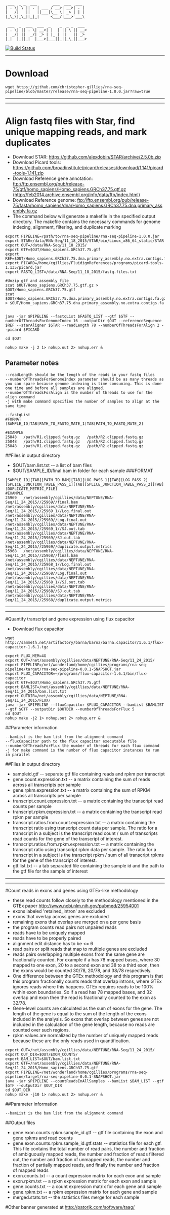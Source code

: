 ```
 ___  _ _  ___       ___  ___  ___  
| . \| \ || . | ___ / __>| __>| . | 
|   /|   ||   ||___|\__ \| _> | | | 
|_\_\|_\_||_|_|     <___/|___>`___\ 
                                    
 ___  _  ___  ___  _    _  _ _  ___ 
| . \| || . \| __>| |  | || \ || __>
|  _/| ||  _/| _> | |_ | ||   || _> 
|_|  |_||_|  |___>|___||_||_\_||___>
```

[![Build Status](https://travis-ci.org/christopher-gillies/rna-seq-pipeline.svg?branch=master)](https://travis-ci.org/christopher-gillies/rna-seq-pipeline?branch=master)

___
# Download

```
wget https://github.com/christopher-gillies/rna-seq-pipeline/blob/master/release/rna-seq-pipeline-1.0.0.jar?raw=true
```
___
___
# Align fastq files with Star, find unique mapping reads, and mark duplicates
* Download STAR: https://github.com/alexdobin/STAR/archive/2.5.0b.zip
* Download Picard tools:  https://github.com/broadinstitute/picard/releases/download/1.141/picard-tools-1.141.zip
* Download Reference gene annotation: ftp://ftp.ensembl.org/pub/release-75/gtf/homo_sapiens/Homo_sapiens.GRCh37.75.gtf.gz (http://feb2014.archive.ensembl.org/info/data/ftp/index.html)
* Download Reference genome: ftp://ftp.ensembl.org/pub/release-75/fasta/homo_sapiens/dna/Homo_sapiens.GRCh37.75.dna.primary_assembly.fa.gz
* The command below will generate a makefile in the specified output directory. The makefile contains the necessary commands for genome indexing, alignment, filtering, and duplicate marking
```
export PIPELINE=/path/to/rna-seq-pipeline/rna-seq-pipeline-1.0.0.jar
export STAR=/data/RNA-Seq/11_18_2015/STAR/bin/Linux_x86_64_static/STAR
export OUT=/data/RNA-Seq/11_18_2015/
export GTF=$OUT/Homo_sapiens.GRCh37.75.gtf
export REF=$OUT/Homo_sapiens.GRCh37.75.dna.primary_assembly.no.extra.contigs.fa
export PICARD=/home/cgillies/FluidigmReferences/programs/picard-tools-1.135/picard.jar
export FASTQ_LIST=/data/RNA-Seq/11_18_2015/fastq.files.txt

#Unzip gtf and assembly file
zcat $OUT/Homo_sapiens.GRCh37.75.gtf.gz > $OUT/Homo_sapiens.GRCh37.75.gtf
zcat $OUT/Homo_sapiens.GRCh37.75.dna.primary_assembly.no.extra.contigs.fa.gz > $OUT/Homo_sapiens.GRCh37.75.dna.primary_assembly.no.extra.contigs.fa


java -jar $PIPELINE --fastqList $FASTQ_LIST --gtf $GTF --numberOfThreadsForGenomeIndex 16 --outputDir $OUT --referenceSequence $REF --starAligner $STAR --readLength 78 --numberOfThreadsForAlign 2 --picard $PICARD

cd $OUT

nohup make -j 2 1> nohup.out 2> nohup.err &
```

## Parameter notes
```
--readLength should be the length of the reads in your fastq files
--numberOfThreadsForGenomeIndex parameter should be as many threads as you can spare because genome indexing is time consuming. This is done one time and before all samples are aligned.
--numberOfThreadsForAlign is the number of threads to use for the align command
-j with make command specifies the number of samples to align at the same time
```

```
--fastqList
#FORMAT
[SAMPLE_ID]TAB[PATH_TO_FASTQ_MATE_1]TAB[PATH_TO_FASTQ_MATE_2]

#EXAMPLE
25848	/path/R1.clipped.fastq.gz	/path/R2.clipped.fastq.gz
25848	/path/R1.clipped.fastq.gz	/path/R2.clipped.fastq.gz
25848	/path/R1.clipped.fastq.gz	/path/R2.clipped.fastq.gz
```
##Files in output directory
* $OUT/bam.list.txt -- a list of bam files
* $OUT/SAMPLE_ID/final.bam in folder for each sample
###FORMAT 
```
[SAMPLE_ID][TAB][PATH_TO_BAM][TAB][LOG_PASS_1][TAB][LOG_PASS_2][SPLICE_JUNCTION_TABLE_PASS_1][TAB][SPLICE_JUNCTION_TABLE_PASS_2][TAB][DUPLICATE_METRIC_FILE]
#EXAMPLE
25969	/net/assembly/cgillies/data/NEPTUNE/RNA-Seq/11_24_2015//25969//final.bam	/net/assembly/cgillies/data/NEPTUNE/RNA-Seq/11_24_2015//25969_1//Log.final.out	/net/assembly/cgillies/data/NEPTUNE/RNA-Seq/11_24_2015//25969//Log.final.out	/net/assembly/cgillies/data/NEPTUNE/RNA-Seq/11_24_2015//25969_1//SJ.out.tab	/net/assembly/cgillies/data/NEPTUNE/RNA-Seq/11_24_2015//25969//SJ.out.tab	/net/assembly/cgillies/data/NEPTUNE/RNA-Seq/11_24_2015//25969//duplicate.output.metrics
25968	/net/assembly/cgillies/data/NEPTUNE/RNA-Seq/11_24_2015//25968//final.bam	/net/assembly/cgillies/data/NEPTUNE/RNA-Seq/11_24_2015//25968_1//Log.final.out	/net/assembly/cgillies/data/NEPTUNE/RNA-Seq/11_24_2015//25968//Log.final.out	/net/assembly/cgillies/data/NEPTUNE/RNA-Seq/11_24_2015//25968_1//SJ.out.tab /net/assembly/cgillies/data/NEPTUNE/RNA-Seq/11_24_2015//25968//SJ.out.tab	/net/assembly/cgillies/data/NEPTUNE/RNA-Seq/11_24_2015//25968//duplicate.output.metrics
```
___
___

#Quantify transcript and gene expression using flux capacitor
* Download flux capacitor
```
wget http://sammeth.net/artifactory/barna/barna/barna.capacitor/1.6.1/flux-capacitor-1.6.1.tgz
```

```
export FLUX_MEM=4G
export OUT=/net/assembly/cgillies/data/NEPTUNE/RNA-Seq/11_24_2015/
export PIPELINE=/net/wonderland/home/cgillies/programs/rna-seq-pipeline/target/rna-seq-pipeline-0.0.1-SNAPSHOT.jar 
export FLUX_CAPACITOR=~/programs/flux-capacitor-1.6.1/bin/flux-capacitor
export GTF=$OUT/Homo_sapiens.GRCh37.75.gtf
export BAMLIST=/net/assembly/cgillies/data/NEPTUNE/RNA-Seq/11_24_2015/bam.list.txt 
export OUTDIR=/net/assembly/cgillies/data/NEPTUNE/RNA-Seq/11_24_2015/FLUX/
java -jar $PIPELINE --fluxCapacitor $FLUX_CAPACITOR --bamList $BAMLIST --gtf $GTF --outputDir $OUTDIR --numberOfThreadsForFlux 5
cd $OUT
nohup make -j2 1> nohup.out 2> nohup.err &
```

##Parameter information
```
--bamList is the bam list from the alignment command
--fluxCapacitor path to the flux capacitor executable file
--numberOfThreadsForFlux the number of threads for each flux command
-j for make command is the number of flux capacitor instances to run in parallel
```
##Files in output directory
* sampleid.gtf -- separate gtf file containing reads and rpkm per transcript
* gene.count.expression.txt -- a matrix containing the sum of reads across all transcripts per sample
* gene.rpkm.expression.txt -- a matrix containing the sum of RPKM across all transcripts per sample
* transcript.count.expression.txt -- a matrix containing the transcript read counts per sample
* transcript.rpkm.expression.txt -- a matrix containing the transcript read rpkm per sample
* transcript.ratios.from.count.expression.txt -- a matrix containing the transcript ratio using transcript count data per sample. The ratio for a transcript in a subject is the transcript read count / sum of transcripts read counts for the gene of the transcript of interest.
* transcript.ratios.from.rpkm.expression.txt -- a matrix containing the transcript ratio using transcript rpkm data per sample. The ratio for a transcript in a subject is the transcript rpkm / sum of all transcript rpkms for the gene of the transcript of interest.
* gtf.list.txt -- a tab separated file containing the sample id and the path to the gtf file for the sample of interest

___
___

#Count reads in exons and genes using GTEx-like methodology
* these read counts follow closely to the methodology mentioned in the GTEx paper http://www.ncbi.nlm.nih.gov/pubmed/25954001
* exons labeled 'retained_intron' are excluded
* exons that overlap across genes are excluded
* remaining exons that overlap are merged on a per gene basis
* the program counts read pairs not unpaired reads
* reads have to be uniquely mapped
* reads have to be properly paired
* alignment edit distance has to be <= 6
* read pairs or split reads that map to multiple genes are excluded
* reads pairs overlapping multiple exons from the same gene are fractionally counted. For example if a has 78 mapped bases, where 30 mapped to one exon, 20 to a second exon and 38 to a third exon, then the exons would be counted 30/78, 20/78, and 38/78 respectively.
* One difference between the GTEx methodology and this program is that this program fractionally counts reads that overlap introns, where GTEx ignores reads where this happens. GTEx requires reads to be 100% within exon boundaries. So if a read has 78 mapped bases, and 32 overlap and exon then the read is fractionally counted to the exon as 32/78.
* Gene-level counts are calculated as the sum of exons for the gene. The length of the gene is equal to the sum of the length of the exons included in the analysis. So exons that overlap between genes are not included in the calculation of the gene length, because no reads are counted over such regions.
* rpkm values are normalized by the number of uniquely mapped reads because these are the only reads used in quantification.
```
export OUT=/net/assembly/cgillies/data/NEPTUNE/RNA-Seq/11_24_2015/
export OUT_DIR=$OUT/EXON_COUNTS/
export BAM_LIST=$OUT/bam.list.txt
export GTF=/net/assembly/cgillies/data/NEPTUNE/RNA-Seq/11_24_2015/Homo_sapiens.GRCh37.75.gtf
export PIPELINE=/net/wonderland/home/cgillies/programs/rna-seq-pipeline/target/rna-seq-pipeline-0.0.1-SNAPSHOT.jar 
java -jar $PIPELINE --countReadsInAllSamples --bamList $BAM_LIST --gtf $GTF --outputDir $OUT_DIR
cd $OUT_DIR
nohup make -j10 1> nohup.out 2> nohup.err &
```

##Parameter information
```
--bamList is the bam list from the alignment command
```
##Output files
* gene.exon.counts.rpkm.sample_id.gtf -- gtf file containing the exon and gene rpkms and read counts
* gene.exon.counts.rpkm.sample_id.gtf.stats -- statistics file for each gtf. This file contains the total number of read pairs, the number and fraction of ambiguously mapped reads, the number and fraction of reads filtered out, the number and fraction of unmapped reads, the number and fraction of partially mapped reads, and finally the number and fraction of mapped reads
* exon.counts.txt -- a count expression matrix for each exon and sample
* exon.rpkm.txt	 -- a rpkm expression matrix for each exon and sample
* gene.counts.txt -- a count expression matrix for each gene and sample
* gene.rpkm.txt -- a rpkm expression matrix for each gene and sample
* merged.stats.txt -- the statistics files merge for each sample



#Other
banner generated at http://patorjk.com/software/taag/
